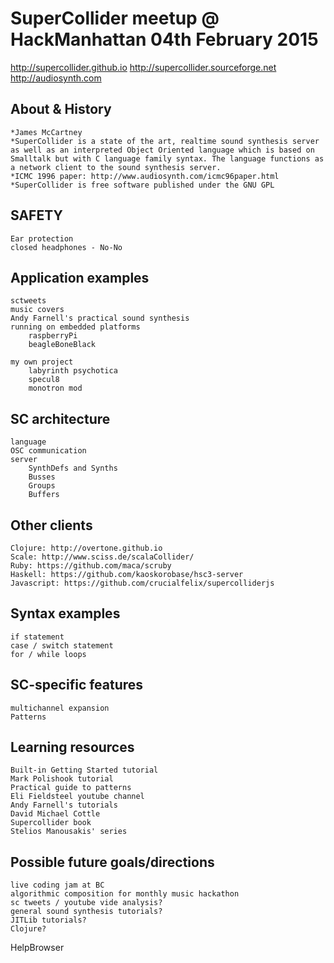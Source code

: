 SuperCollider meetup @ HackManhattan 04th February 2015
=======================================================

http://supercollider.github.io
http://supercollider.sourceforge.net
http://audiosynth.com


About & History
-----------------
	*James McCartney
	*SuperCollider is a state of the art, realtime sound synthesis server as well as an interpreted Object Oriented language which is based on Smalltalk but with C language family syntax. The language functions as a network client to the sound synthesis server.
	*ICMC 1996 paper: http://www.audiosynth.com/icmc96paper.html
	*SuperCollider is free software published under the GNU GPL

SAFETY
------
	Ear protection
	closed headphones - No-No

Application examples
--------------------
	sctweets
	music covers
	Andy Farnell's practical sound synthesis
	running on embedded platforms
		raspberryPi
		beagleBoneBlack

	my own project
		labyrinth psychotica
		specul8
		monotron mod

SC architecture
---------------
	language
	OSC communication
	server
		SynthDefs and Synths
		Busses
		Groups
		Buffers

Other clients
-------------
	Clojure: http://overtone.github.io
	Scale: http://www.sciss.de/scalaCollider/
	Ruby: https://github.com/maca/scruby
	Haskell: https://github.com/kaoskorobase/hsc3-server
	Javascript: https://github.com/crucialfelix/supercolliderjs

Syntax examples
---------------
	if statement
	case / switch statement
	for / while loops

SC-specific features
--------------------
	multichannel expansion
	Patterns

Learning resources
------------------
	Built-in Getting Started tutorial
	Mark Polishook tutorial
	Practical guide to patterns
	Eli Fieldsteel youtube channel
	Andy Farnell's tutorials
	David Michael Cottle
	Supercollider book
	Stelios Manousakis' series


Possible future goals/directions
---------------------------------
	live coding jam at BC
	algorithmic composition for monthly music hackathon
	sc tweets / youtube vide analysis?
	general sound synthesis tutorials?
	JITLib tutorials?
	Clojure?


HelpBrowser

